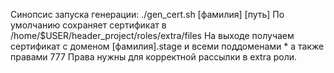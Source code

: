 Синопсис запуска генерации: ./gen_cert.sh [фамилия] [путь]
По умолчанию сохраняет сертификат в /home/$USER/header_project/roles/extra/files
На выходе получаем сертификат с доменом [фамилия].stage и всеми поддоменами * а также правами 777
Права нужны для корректной рассылки в extra роли.
